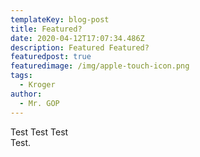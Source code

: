 ```yaml
---
templateKey: blog-post
title: Featured?
date: 2020-04-12T17:07:34.486Z
description: Featured Featured?
featuredpost: true
featuredimage: /img/apple-touch-icon.png
tags:
  - Kroger
author:
  - Mr. GOP
---
```

Test Test Test\
Test.